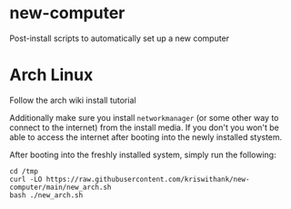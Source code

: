 # new-computer
Post-install scripts to automatically set up a new computer

# Arch Linux

Follow the arch wiki install tutorial

Additionally make sure you install `networkmanager` (or some other way to connect to the internet) from the install media. If you don't you won't be able to access the internet after booting into the newly installed stystem.

After booting into the freshly installed system, simply run the following:

```
cd /tmp
curl -LO https://raw.githubusercontent.com/kriswithank/new-computer/main/new_arch.sh
bash ./new_arch.sh
```
